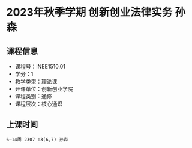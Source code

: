 # 2023年秋季学期 创新创业法律实务 孙森






## 课程信息

- 课程号：INEE1510.01
- 学分：1
- 教学类型：理论课
- 开课单位：创新创业学院
- 课程类别：通修
- 课程层次：核心通识

## 上课时间

```
6~14周 2307 :3(6,7) 孙森
```

